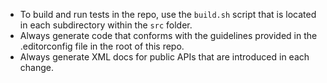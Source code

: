 - To build and run tests in the repo, use the `build.sh` script that is located in each subdirectory within the `src` folder.
- Always generate code that conforms with the guidelines provided in the .editorconfig file in the root of this repo.
- Always generate XML docs for public APIs that are introduced in each change.
